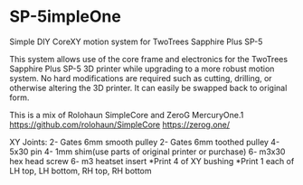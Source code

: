 # SP-5impleOne
Simple DIY CoreXY motion system for TwoTrees Sapphire Plus SP-5

This system allows use of the core frame and electronics for the TwoTrees Sapphire Plus SP-5 3D printer while upgrading to a more robust motion system.
No hard modifications are required such as cutting, drilling, or otherwise altering the 3D printer. It can easily be swapped back to original form. 

This is a mix of Rolohaun SimpleCore and ZeroG MercuryOne.1
https://github.com/rolohaun/SimpleCore
https://zerog.one/


XY Joints:
2- Gates 6mm smooth pulley
2- Gates 6mm toothed pulley
4- 5x30 pin
4- 1mm shim(use parts of original printer or purchase)
6- m3x30 hex head screw
6- m3 heatset insert
*Print 4 of XY bushing
*Print 1 each of LH top, LH bottom, RH top, RH bottom
